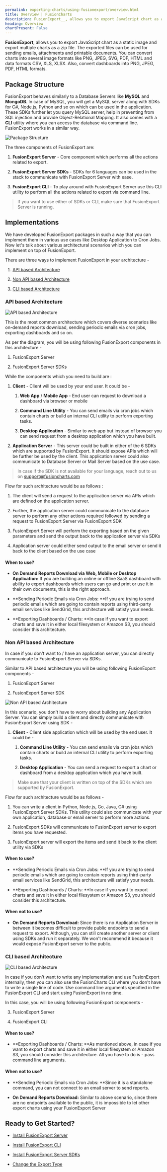 ```yaml
---
permalink: exporting-charts/using-fusionexport/overview.html
title: Overview | FusionCharts
description: FusionExport__, allows you to export JavaScript chart as a static image and export multiple charts as a zip file. The exported files can be used for sending emails, attachments and printable documents.
heading: Overview
chartPresent: False
---
```


__FusionExport__, allows you to export JavaScript chart as a static image and export multiple charts as a zip file. The exported files can be used for sending emails, attachments and printable documents. You can convert charts into several image formats like PNG, JPEG, SVG, PDF, HTML and data formats CSV, XLS, XLSX. Also, convert dashboards into PNG, JPEG, PDF, HTML formats.

## Package Structure

FusionExport behaves similarly to a Database Servers like __MySQL__ and __MongoDB__. In case of MySQL, you will get a MySQL server along with SDKs for C#, Node.js, Python and so on which can be used in the application. These SDKs further let you query MySQL server, help in preventing from SQL injection and provide Object-Relational Mapping. It also comes with a __CLI__ utility where you can access the database via command line. FusionExport works in a similar way.

![Package Structure](/images/package-structure.png)

The three components of FusionExport are: 

1. **FusionExport Server** - Core component which performs all the actions related to export.

2. **FusionExport Server SDKs** - SDKs for 6 languages can be used in the stack to communicate with FusionExport Server with ease.

3. **FusionExport CLI** - To play around with FusionExport Server use this CLI utility to perform all the actions related to export via command line.

> If you want to use either of SDKs or CLI, make sure that FusionExport Server is running.

## Implementations

We have developed FusionExport packages in such a way that you can implement them in various use cases like Desktop Application to Cron Jobs. Now let's talk about various architectural scenarios which you can implement on top of FusionExport. 

There are three ways to implement FusionExport in your architecture - 

1. [API based Architecture](/exporting-charts/using-fusionexport/overview#api-based-architecture)

2. [Non API based Architecture](/exporting-charts/using-fusionexport/overview#non-api-based-architecture)

3. [CLI based Architecture](/exporting-charts/using-fusionexport/overview#cli-based-architecture)

### API based Architecture

![API based Architecture](/images/api-based-architecture.png)

This is the most common architecture which covers diverse scenarios like on-demand reports download, sending periodic emails via cron jobs, exporting dashboards and so on. 

As per the diagram, you will be using following FusionExport components in this architecture - 

1. FusionExport Server

2. FusionExport Server SDKs

While the components which you need to build are : 

1. **Client** - Client will be used by your end user. It could be - 

    1. **Web App** / **Mobile App** - End user can request to download a dashboard via browser or mobile

    2. **Command Line Utility** - You can send emails via cron jobs which contain charts or build an internal CLI utility to perform exporting tasks.

    3. **Desktop Application** - Similar to web app but instead of browser you can send request from a desktop application which you have built.

2. **Application Server** - This server could be built in either of the 6 SDKs which are supported by FusionExport. It should expose APIs which will be further be used by the client. This application server could also communicate to Database Server or Mail Server based on the use case.

> In case if the SDK is not available for your language, reach out to us on [support@fusioncharts.com](mailto:support@fusioncharts.com)

Flow for such architecture would be as follows : 

1. The client will send a request to the application server via APIs which are defined on the application server. 

2. Further, the application server could communicate to the database server to perform any other actions required followed by sending a request to FusionExport Server via FusionExport SDK

3. FusionExport Server will perform the exporting based on the given parameters and send the output back to the application server via SDKs

4. Application server could either send output to the email server or send it back to the client based on the use case

#### When to use?

* **On Demand Reports Download via Web, Mobile or Desktop Application:** If you are building an online or offline SaaS dashboard with ability to export dashboards which users can go and print or use it in their own documents, this is the right approach.

* **Sending Periodic Emails via Cron Jobs: **If you are trying to send periodic emails which are going to contain reports using third-party email services like SendGrid, this architecture will satisfy your needs.

* **Exporting Dashboards / Charts: **In case if you want to export charts and save it in either local filesystem or Amazon S3, you should consider this architecture.

### Non API based Architecture

In case if you don't want to / have an application server, you can directly communicate to FusionExport Server via SDKs. 

Similar to API based architecture you will be using following FusionExport components - 

1. FusionExport Server

2. FusionExport Server SDK

![Non API based Architecture](/images/non-api-based-architecture.png)

In this scenario, you don't have to worry about building any Application Server. You can simply build a client and directly communicate with FusionExport Server using SDK - 

1. **Client** - Client side application which will be used by the end user. It could be - 

    1. **Command Line Utility** - You can send emails via cron jobs which contain charts or build an internal CLI utility to perform exporting tasks.

    2. **Desktop Application** - You can send a request to export a chart or dashboard from a desktop application which you have built.

> Make sure that your client is written on top of the SDKs which are supported by FusionExport.

Flow for such architecture would be as follows -

1. You can write a client in Python, Node.js, Go, Java, C# using FusionExport Server SDKs. This utility could also communicate with your own application, database or email server to perform more actions.

2. FusionExport SDKs will communicate to FusionExport server to export items you have requested.

3. FusionExport server will export the items and send it back to the client utility via SDKs

#### When to use?

* **Sending Periodic Emails via Cron Jobs: **If you are trying to send periodic emails which are going to contain reports using third-party email services like SendGrid, this architecture will satisfy your needs.

* **Exporting Dashboards / Charts: **In case if you want to export charts and save it in either local filesystem or Amazon S3, you should consider this architecture.

#### When not to use?

* **On Demand Reports Download:** Since there is no Application Server in between it becomes difficult to provide public endpoints to send a request to export. Although, you can still create another server or client using SDKs and run it separately. We won't recommend it because it would expose FusionExport server to the public.

### CLI based Architecture

![CLI based Architecture](/images/cli-based-architecture.png)

In case if you don't want to write any implementation and use FusionExport internally, then you can also use the FusionCharts CLI where you don't have to write a single line of code. Use command line arguments specified in the FusionExport CLI and start using FusionExport in no time. 

In this case, you will be using following FusionExport components - 

3. FusionExport Server

4. FusionExport CLI

#### When to use?

* **Exporting Dashboards / Charts: **As mentioned above, in case if you want to export charts and save it in either local filesystem or Amazon S3, you should consider this architecture. All you have to do is - pass command line arguments.

#### When not to use?

* **Sending Periodic Emails via Cron Jobs: **Since it is a standalone command, you can not connect to an email server to send reports. 

* **On Demand Reports Download:** Similar to above scenario, since there are no endpoints available to the public, it is impossible to let other export charts using your FusionExport Server

## Ready to Get Started?

* [Install FusionExport Server](/exporting-charts/using-fusionexport/installation/install-fusionexport-server)

* [Install FusionExport CLI](/exporting-charts/using-fusionexport/installation/install-fusionexport-cli)

* [Install FusionExport Server SDKs](/exporting-charts/using-fusionexport/installation/install-fusionexport-server-sdks)

* [Change the Export Type](/exporting-charts/using-fusionexport/tutorials/change-the-export-type)